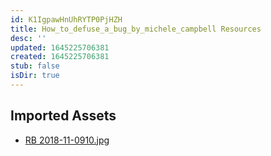 ```yaml
---
id: K1IgpawHnUhRYTP0PjHZH
title: How_to_defuse_a_bug_by_michele_campbell Resources
desc: ''
updated: 1645225706381
created: 1645225706381
stub: false
isDir: true
---
```

## Imported Assets
- [RB 2018-11-0910.jpg](/assets/rb-2018-11-0910.jpg)

